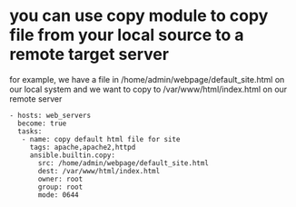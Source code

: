 # you can use copy module to copy file from your local source to a remote target server

for example, we have a file in /home/admin/webpage/default_site.html on our local system
and we want to copy to /var/www/html/index.html on our remote server

```
- hosts: web_servers
  become: true
  tasks:
   - name: copy default html file for site
     tags: apache,apache2,httpd
     ansible.builtin.copy:
       src: /home/admin/webpage/default_site.html
       dest: /var/www/html/index.html
       owner: root
       group: root
       mode: 0644
       
```
